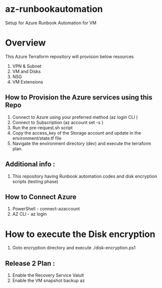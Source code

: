 # az-runbookautomation
Setup for Azure Runbook Automation for VM

# Overview  

This Azure Terraform repository will provision below resources

1. VPN & Subnet
2. VM and Disks
3. NSG
4. VM Extensions

## How to Provision the Azure services using this Repo
1. Connect to Azure using your preferred method (az login CLI )
2. Connect to Subscription (az account set -s <Subscriptionid>)
3. Run the pre-request.sh script
4. Copy the access_key of the Storage account and update in the environment/state.tf file
5. Navigate the environment directory (dev) and execute the terraform plan.

## Additional info :

1. This repository having Runbook automation codes and disk encryption scripts (testing phase)

## How to Connect Azure
1. PowerShell - connect-azaccount
2. AZ CLI - az login

# How to execute the Disk encryption
1. Goto encryption directory and execute ./disk-encryption.ps1

## Release 2 Plan :
1. Enable the Recovery Service Valult
2. Enable the VM snapshot backup
az
